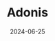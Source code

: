 ---  
layout: startup_page  
title: "Adonis"  
id: "adonis.io"  
permalink: "/adonisadonis.io06252024/"  
website: "https://adonis.io"  
funding_round: "Series B"  
funding_amount: "$31M"  
investors: "Point72 Private Investments, Kin Ventures, General Catalyst, Bling Capital, Max Ventures"  
about: "Adonis is a revenue intelligence and automation platform for healthcare providers. It uses AI and ML to streamline revenue cycle management, helping practices collect more revenue and improve efficiency. The platform addresses the challenges of manual workflows and inconsistent insurance claims processing."  
markets: "Healthtech, AI, Business/Productivity Software, Other Healthcare Technology Systems, Financial Software, Automation/Workflow Software"  
hq: "New York, New York, United States"  
founded_year: "2022"  
linkedin: "https://www.linkedin.com/company/adonis-technologies"  
twitter: "https://twitter.com/AdonisRcm"  
instagram: ""  
facebook: ""  
crunchbase: "https://www.crunchbase.com/organization/adonis-f0e1"  
pitchbook: "https://pitchbook.com/profiles/company/504022-96"  

date_display: "25-Jun-2024"  
date: "2024-06-25"

# SEO Optimization  
meta_title: "Adonis - Series B Funding ($31M)"  
meta_description: "Adonis, Adonis is a revenue intelligence and automation platform for healthcare providers. It uses AI and ML to streamline revenue cycle management, helping p..."  
meta_keywords: "Adonis, Healthtech, AI, Business/Productivity Software, Other Healthcare Technology Systems, Financial Software, Automation/Workflow Software, Series B funding"  
canonical_url: "https://startup.projectstartups.com/adonisadonis.io06252024/"  
---